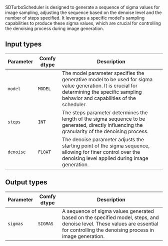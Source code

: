 
SDTurboScheduler is designed to generate a sequence of sigma values for image sampling, adjusting the sequence based on the denoise level and the number of steps specified. It leverages a specific model's sampling capabilities to produce these sigma values, which are crucial for controlling the denoising process during image generation.

## Input types

| Parameter | Comfy dtype | Description |
| --- | --- | --- |
| `model` | `MODEL` | The model parameter specifies the generative model to be used for sigma value generation. It is crucial for determining the specific sampling behavior and capabilities of the scheduler. |
| `steps` | `INT` | The steps parameter determines the length of the sigma sequence to be generated, directly influencing the granularity of the denoising process. |
| `denoise` | `FLOAT` | The denoise parameter adjusts the starting point of the sigma sequence, allowing for finer control over the denoising level applied during image generation. |

## Output types

| Parameter | Comfy dtype | Description |
| --- | --- | --- |
| `sigmas` | `SIGMAS` | A sequence of sigma values generated based on the specified model, steps, and denoise level. These values are essential for controlling the denoising process in image generation. |